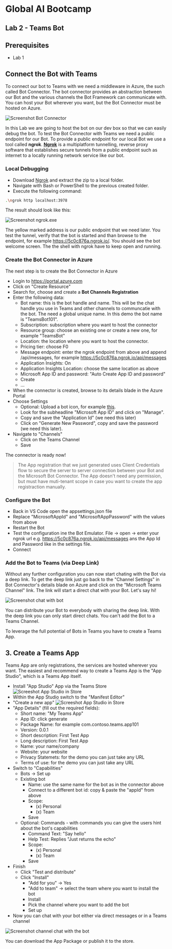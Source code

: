 # Global AI Bootcamp
## Lab 2 - Teams Bot

## Prerequisites 
- Lab 1


## Connect the Bot with Teams
To connect our bot to Teams with we need a middleware in Azure, the such called Bot Connector. The bot connector provides an abstraction between our Bot and the various channels the Bot Framework can communicate with. 
You can host your Bot wherever you want, but the Bot Connector must be hosted on Azure. 

![Screenshot Bot Connector](./images/bot-connector.png)

In this Lab we are going to host the bot on our dev box so that we can easily debug the bot. To test the Bot Connector with Teams we need a public endpoint for our Bot. To provide a public endpoint for our local Bot we use a tool called **ngrok**.
[**Ngrok**](https://ngrok.com/) is a multiplatform tunnelling, reverse proxy software that establishes secure tunnels from a public endpoint such as internet to a locally running network service like our bot.

### Local Debugging
- Download [Ngrok](https://ngrok.com/) and extract the zip to a local folder.
- Navigate with Bash or PowerShell to the previous created folder.
- Execute the following command:
```bash
.\ngrok http localhost:3978
```
The result should look like this:

![Screenshot ngrok.exe](./images/ngrok.PNG)

The yellow marked address is our public endpoint that we need later. You test the tunnel, verify that the bot is started and than browse to the endpoint, for example https://5c0c876a.ngrok.io/. You should see the bot welcome screen.
The the shell with ngrok have to keep open and running.

### Create the Bot Connector in Azure
The next step is to create the Bot Connector in Azure
-   Login to https://portal.azure.com
-   Click on "Create Resource"
-   Search for, choose and create a **Bot Channels Registration**
-   Enter the following data:
    -   Bot name: this is the bot handle and name. This will be the chat handle you use in Teams and other channels to communcatie with the bot. The need a global unique name. In this demo the bot name is "TeamsBot101".
    -   Subscription: subscription where you want to host the connector
    -   Resource group: choose an existing one or create a new one, for example "TeamsBot"
    -   Location: the location where you want to host the connector. 
    -   Pricing tier: choose F0
    -   Message endpoint: enter the ngrok endpoint from above and append /api/messages, for example https://5c0c876a.ngrok.io/api/messages  
    -  Application Insights: On
    -  Application Insights Location: choose the same location as above
    -  Microsoft App ID and password: "Auto Create App ID and password"
    -  Create
    -  ...
-  When the connector is created, browse to its details blade in the Azure Portal
-  Choose Settings
    -  Optional: Upload a bot icon, for example [this](/docs/images/bot-icon.png).
    -  Look for the subheadline "Microsoft App ID" and click on "Manage".
    -  Copy and save the "Application Id" (we need this later)
    -  Click on "Generate New Password", copy and save the password (we need this later). 
-  Navigate to "Channels"
    -  Click on the Teams Channel
    -  Save
  
The connector is ready now!

> The App registration that we just generated uses Client Credentials flow to secure the server to server connection between your Bot and the Microsoft Bot Connector. The App doesn't need any permission, but must have muti-tenant scope in case you want to create the app registraction manually.
  
### Configure the Bot
- Back in VS Code open the appsettings.json file  
- Replace "MicrosoftAppId" and "MicrosoftAppPassword" with the values from above
- Restart the Bot
- Test the configuration ine the Bot Emulator. File -> open -> enter your ngrok url e.g. https://5c0c876a.ngrok.io/api/messages ans the App Id and Password like in the settings file.
- Connect


### Add the Bot to Teams (via Deep Link)
Without any further configuration you can now start chating with the Bot via a deep link. To get the deep link just go back to the "Channel Settings" in Bot Connector's details blade on Azure and click on the "Microsoft Teams Channel" link. The link will start a direct chat with your Bot. Let's say hi!

![Screenshot chat with bot](./images/teams-chat-1.PNG)

You can distribute your Bot to everybody with sharing the deep link. With the deep link you can only start direct chats. You can't add the Bot to a Teams Channel.

To leverage the full potential of Bots in Teams you have to create a Teams App.

## 3. Create a Teams App
Teams App are only registrations, the services are hosted wherever you want. The easiest and recommend way to create a Teams App is the "App Studio", which is a Teams App itself. 

- Install "App Studio" App via the Teams Store
![Screeshot App Studio in Store](./images/teams-app-studio-1.PNG)
- Within the App Studio switch to the "Manifest Editor"
- "Create a new app"
![Screeshot App Studio in Store](./images/teams-app-studio-2.PNG)
- "App Details" (fill out the required fields):
    - Short name: "My Teams App"
    - App ID: click generate
    - Package Name: for example com.contoso.teams.app101
    - Version: 0.0.1
    - Short description: First Test App
    - Long description: First Test App
    - Name: your name/company
    - Website: your website
    - Privacy Statemets: for the demo you can just take any URL
    - Terms of use: for the demo you can just take any URL
- Switch to "Capabilities"
    - Bots -> Set up
    - Existing bot
        - Name: use the same name for the bot as in the connector above
        - Connect to a different bot id: copy & paste the "appId" from above 
        - Scope:
            - (x) Personal 
            - (x) Team
        - Save
    - Optional: Commands - with commands you can give the users hint about the bot's capabilities 
        - Command Text: "Say hello"
        - Help Test: Replies "Just returns the echo"
        - Scope: 
            - (x) Personal 
            - (x) Team
        - Save
- Finish
    - Click "Test and distribute"
    - Click "Install"
        - "Add for you" -> Yes
        - "Add to team" -> select the team where you want to install the bot
        - Install
        - Pick the channel where you want to add the bot
        - Set up
- Now you can chat with your bot either via direct messages or in a Teams channel

![Screenshot channel chat with the bot](./images/teams-chat-2.PNG)

You can download the App Package or publish it to the store.


